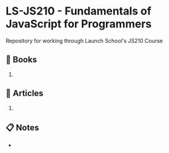# LS-JS210 - Fundamentals of JavaScript for Programmers
Repository for working through Launch School's JS210 Course

## :green_book: Books
1.

## :memo: Articles
1.

## :clipboard: Notes
-